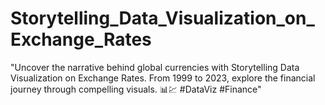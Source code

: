 # Storytelling_Data_Visualization_on_Exchange_Rates
"Uncover the narrative behind global currencies with Storytelling Data Visualization on Exchange Rates. From 1999 to 2023, explore the financial journey through compelling visuals. 📊💹 #DataViz #Finance"
